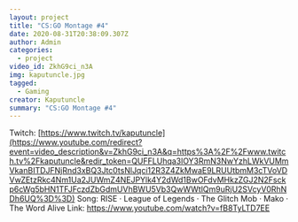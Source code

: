 ```yaml
---
layout: project
title: "CS:GO Montage #4"
date: 2020-08-31T20:38:09.307Z
author: Admin
categories:
  - project
video_id: ZkhG9ci_n3A
img: kaputuncle.jpg
tagged:
  - Gaming
creator: Kaputuncle
summary: "CS:GO Montage #4"
---
```

Twitch: [https://www.twitch.tv/kaputuncle](https://www.youtube.com/redirect?event=video_description&v=ZkhG9ci_n3A&q=https%3A%2F%2Fwww.twitch.tv%2Fkaputuncle&redir_token=QUFFLUhqa3lOY3RmN3NwYzhLWkVUMmVkanBITDJFNjRnd3xBQ3Jtc0tsNlJqci12R3Z4ZkMwaE9LRUUtbmM3cTVoVDVwZEtzRkc4Nm1Ua2JUWmZ4NEJPYlk4Y2dWd1BwOFdvMHkzZGJ2N2Fsckp6cWg5bHN1TFJFczdZbGdmUVhBWU5Vb3QwWWtlQm9uRjU2SVcyV0RhNDh6UQ%3D%3D) Song: RISE · League of Legends · The Glitch Mob · Mako · The Word Alive Link: <https://www.youtube.com/watch?v=fB8TyLTD7EE>